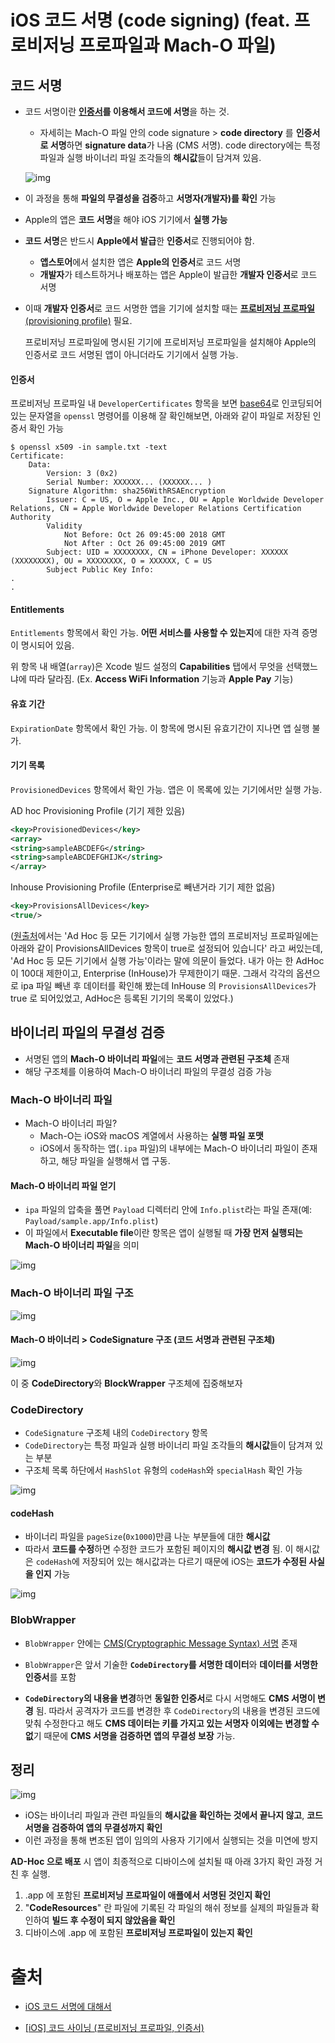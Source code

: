 # iOS 코드 서명 (code signing) (feat. 프로비저닝 프로파일과 Mach-O 파일)

## 코드 서명

- 코드 서명이란 **[인증서](https://github.com/sujinnaljin/TIL/blob/master/Swift/Certificate%EC%99%80%20.p12.md)를 이용해서 코드에 서명**을 하는 것.

  - 자세히는 Mach-O 파일 안의 code signature > **code directory** 를 **인증서로 서명**하면 **signature data**가 나옴 (CMS 서명). code directory에는 특정 파일과 실행 바이너리 파일 조각들의 **해시값**들이 담겨져 있음.

  ![img](https://engineering.linecorp.com/wp-content/uploads/2019/04/26-1.png)

- 이 과정을 통해 **파일의 무결성을 검증**하고 **서명자(개발자)를 확인** 가능

- Apple의 앱은 **코드 서명**을 해야 iOS 기기에서 **실행 가능**

- **코드 서명**은 반드시 **Apple에서 발급**한 **인증서**로 진행되어야 함.

  - **앱스토어**에서 설치한 앱은 **Apple의 인증서**로 코드 서명
  - **개발자**가 테스트하거나 배포하는 앱은 Apple이 발급한 **개발자 인증서**로 코드 서명

- 이때 **개발자 인증서**로 코드 서명한 앱을 기기에 설치할 때는 [**프로비저닝 프로파일**(provisioning profile)](https://github.com/sujinnaljin/TIL/blob/master/Swift/Provisioning%20profile.md) 필요.

  프로비저닝 프로파일에 명시된 기기에 프로비저닝 프로파일을 설치해야 Apple의 인증서로 코드 서명된 앱이 아니더라도 기기에서 실행 가능.

#### 인증서

프로비저닝 프로파일 내 `DeveloperCertificates` 항목을 보면 [base64](https://developer.mozilla.org/en-US/docs/Web/API/WindowBase64/Base64_encoding_and_decoding)로 인코딩되어 있는 문자열을 `openssl` 명령어를 이용해 잘 확인해보면, 아래와 같이 파일로 저장된 인증서 확인 가능

```
$ openssl x509 -in sample.txt -text
Certificate:
    Data:
        Version: 3 (0x2)
        Serial Number: XXXXXX... (XXXXXX... )
    Signature Algorithm: sha256WithRSAEncryption
        Issuer: C = US, O = Apple Inc., OU = Apple Worldwide Developer Relations, CN = Apple Worldwide Developer Relations Certification Authority
        Validity
            Not Before: Oct 26 09:45:00 2018 GMT
            Not After : Oct 26 09:45:00 2019 GMT
        Subject: UID = XXXXXXXX, CN = iPhone Developer: XXXXXX (XXXXXXXX), OU = XXXXXXXX, O = XXXXXX, C = US
        Subject Public Key Info:
.
.
```

#### Entitlements

`Entitlements` 항목에서 확인 가능. **어떤 서비스를 사용할 수 있는지**에 대한 자격 증명이 명시되어 있음. 

위 항목 내 배열(`array`)은 Xcode 빌드 설정의 **Capabilities** 탭에서 무엇을 선택했느냐에 따라 달라짐. (Ex. **Access WiFi Information** 기능과 **Apple Pay** 기능)

#### 유효 기간

`ExpirationDate` 항목에서 확인 가능. 이 항목에 명시된 유효기간이 지나면 앱 실행 불가.

#### 기기 목록

`ProvisionedDevices` 항목에서 확인 가능. 앱은 이 목록에 있는 기기에서만 실행 가능.

AD hoc Provisioning Profile (기기 제한 있음)

```xml
<key>ProvisionedDevices</key>
<array>
<string>sampleABCDEFG</string>
<string>sampleABCDEFGHIJK</string>
</array>
```

Inhouse Provisioning Profile (Enterprise로 빼낸거라 기기 제한 없음)

```xml
<key>ProvisionsAllDevices</key>
<true/>
```

([원출처](https://engineering.linecorp.com/ko/blog/ios-code-signing/#Entitlements)에서는 'Ad Hoc 등 모든 기기에서 실행 가능한 앱의 프로비저닝 프로파일에는 아래와 같이 ProvisionsAllDevices 항목이 true로 설정되어 있습니다' 라고 써있는데, 'Ad Hoc 등 모든 기기에서 실행 가능'이라는 말에 의문이 들었다. 내가 아는 한 AdHoc이 100대 제한이고,  Enterprise (InHouse)가 무제한이기 때문. 그래서 각각의 옵션으로 ipa 파일 빼낸 후 데이터를 확인해 봤는데 InHouse 의 `ProvisionsAllDevices`가 true 로 되어있었고, AdHoc은 등록된 기기의 목록이 있었다.)

## 바이너리 파일의 무결성 검증

- 서명된 앱의 **Mach-O 바이너리 파일**에는 **코드 서명과 관련된 구조체** 존재
- 해당 구조체를 이용하여 Mach-O 바이너리 파일의 무결성 검증 가능

### Mach-O 바이너리 파일

- Mach-O 바이너리 파일? 
  - Mach-O는 iOS와 macOS 계열에서 사용하는 **실행 파일 포맷**
  - iOS에서 동작하는 앱(`.ipa` 파일)의 내부에는 Mach-O 바이너리 파일이 존재하고, 해당 파일을 실행해서 앱 구동.

#### Mach-O 바이너리 파일 얻기

- `ipa` 파일의 압축을 풀면 `Payload` 디렉터리 안에 `Info.plist`라는 파일 존재(예: `Payload/sample.app/Info.plist`)
- 이 파일에서 **Executable file**이란 항목은 앱이 실행될 때 **가장 먼저 실행되는 Mach-O 바이너리 파일**을 의미

![img](https://engineering.linecorp.com/wp-content/uploads/2019/04/13-2.png)

### Mach-O 바이너리 파일 구조

![img](https://engineering.linecorp.com/wp-content/uploads/2019/04/14-1.png)

#### Mach-O 바이너리 > CodeSignature 구조 (코드 서명과 관련된 구조체)

![img](https://engineering.linecorp.com/wp-content/uploads/2019/04/18-1.png)

이 중 **CodeDirectory**와 **BlockWrapper** 구조체에 집중해보자

### CodeDirectory

- `CodeSignature` 구조체 내의 `CodeDirectory` 항목
- `CodeDirectory`는 특정 파일과 실행 바이너리 파일 조각들의 **해시값**들이 담겨져 있는 부분
- 구조체 목록 하단에서 `HashSlot` 유형의 `codeHash`와 `specialHash` 확인 가능

![img](https://engineering.linecorp.com/en/ioscodesigning19/)

#### codeHash

- 바이너리 파일을 `pageSize`(`0x1000`)만큼 나눈 부분들에 대한 **해시값**
- 따라서 **코드를 수정**하면 수정한 코드가 포함된 페이지의 **해시값 변경** 됨. 이 해시값은 `codeHash`에 저장되어 있는 해시값과는 다르기 때문에 iOS는 **코드가 수정된 사실을 인지** 가능

![img](https://engineering.linecorp.com/wp-content/uploads/2019/04/20-1.png)

### BlobWrapper

- `BlobWrapper` 안에는 [CMS(Cryptographic Message Syntax) 서명](https://tools.ietf.org/html/rfc2315) 존재

- `BlobWrapper`은 앞서 기술한 **`CodeDirectory`를 서명한 데이터**와 **데이터를 서명한 인증서**를 포함

- **`CodeDirectory`의 내용을 변경**하면 **동일한 인증서**로 다시 서명해도 **CMS 서명이 변경** 됨. 따라서 공격자가 코드를 변경한 후 `CodeDirectory`의 내용을 변경된 코드에 맞춰 수정한다고 해도 **CMS 데이터는 키를 가지고 있는 서명자 이외에는 변경할 수 없**기 때문에 **CMS 서명을 검증하면 앱의 무결성 보장** 가능.

  

## 정리

![img](https://engineering.linecorp.com/wp-content/uploads/2019/04/26-1.png)

- iOS는 바이너리 파일과 관련 파일들의 **해시값을 확인하는 것에서 끝나지 않고**, **코드 서명을 검증하여 앱의 무결성까지 확인**
- 이런 과정을 통해 변조된 앱이 임의의 사용자 기기에서 실행되는 것을 미연에 방지

**AD-Hoc 으로 배포** 시 앱이 최종적으로 디바이스에 설치될 때 아래 3가지 확인 과정 거친 후 실행.

1. .app 에 포함된 **프로비저닝 프로파일이 애플에서 서명된 것인지 확인**
2. "**CodeResources**" 란 파일에 기록된 각 파일의 해쉬 정보를 실제의 파일들과 확인하여 **빌드 후 수정이 되지 않았음을 확인**
3. 디바이스에 .app 에 포함된 **프로비저닝 프로파일이 있는지 확인**

# 출처

- [iOS 코드 서명에 대해서](https://engineering.linecorp.com/ko/blog/ios-code-signing/#Entitlements)

- [[iOS] 코드 사이닝 (프로비저닝 프로파일, 인증서)](https://beankhan.tistory.com/115)

